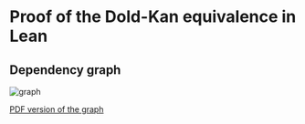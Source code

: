 # Proof of the Dold-Kan equivalence in Lean

## Dependency graph

![graph](http://jriou.org/tmp/lean/dold-kan/graph-new.svg)

[PDF version of the graph](http://jriou.org/tmp/lean/dold-kan/graph.pdf)

